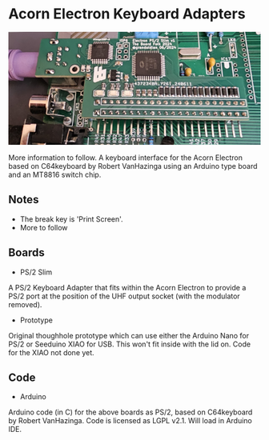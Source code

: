 # Acorn Electron Keyboard Adapters

![Image of PS2 slim version 1 board in green](https://github.com/Board-Folk/keys/blob/main/Acorn%20Electron/images/electron_ps2_slim_v1_small.png)

More information to follow. A keyboard interface for the Acorn Electron based on C64keyboard by Robert VanHazinga using an Arduino type board and an MT8816 switch chip.

## Notes

* The break key is 'Print Screen'.
* More to follow

## Boards

* PS/2 Slim

A PS/2 Keyboard Adapter that fits within the Acorn Electron to provide a PS/2 port at the position of the UHF output socket (with the modulator removed).

* Prototype

Original thoughhole prototype which can use either the Arduino Nano for PS/2 or Seeduino XIAO for USB. This won't fit inside with the lid on. Code for the XIAO not done yet.

## Code

* Arduino

Arduino code (in C) for the above boards as PS/2, based on C64keyboard by Robert VanHazinga. Code is licensed as LGPL v2.1. Will load in Arduino IDE.